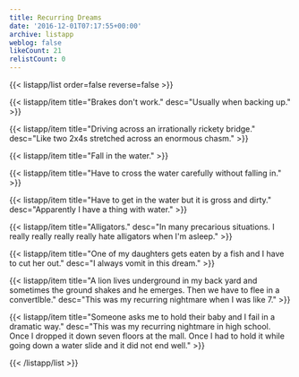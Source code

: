 ```yaml
---
title: Recurring Dreams
date: '2016-12-01T07:17:55+00:00'
archive: listapp
weblog: false
likeCount: 21
relistCount: 0
---
```



{{< listapp/list order=false reverse=false >}}

   {{< listapp/item title="Brakes don't work."
      desc="Usually when backing up." >}}

   {{< listapp/item title="Driving across an irrationally rickety bridge."
      desc="Like two 2x4s stretched across an enormous chasm." >}}

   {{< listapp/item title="Fall in the water." >}}

   {{< listapp/item title="Have to cross the water carefully without falling in." >}}

   {{< listapp/item title="Have to get in the water but it is gross and dirty."
      desc="Apparently I have a thing with water." >}}

   {{< listapp/item title="Alligators."
      desc="In many precarious situations. I really really really really hate alligators when I'm asleep." >}}

   {{< listapp/item title="One of my daughters gets eaten by a fish and I have to cut her out."
      desc="I always vomit in this dream." >}}

   {{< listapp/item title="A lion lives underground in my back yard and sometimes the ground shakes and he emerges. Then we have to flee in a convertIble."
      desc="This was my recurring nightmare when I was like 7." >}}

   {{< listapp/item title="Someone asks me to hold their baby and I fail in a dramatic way."
      desc="This was my recurring nightmare in high school. Once I dropped it down seven floors at the mall. Once I had to hold it while going down a water slide and it did not end well." >}}

{{< /listapp/list >}}

